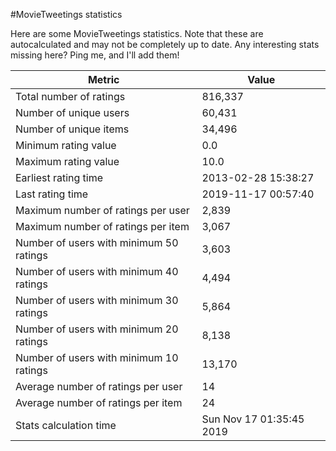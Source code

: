 #MovieTweetings statistics

Here are some MovieTweetings statistics. Note that these are autocalculated and may not be completely up to date. Any interesting stats missing here? Ping me, and I'll add them!

Metric | Value
--- | ---
Total number of ratings                 | 816,337
Number of unique users                  | 60,431
Number of unique items                  | 34,496
Minimum rating value                    | 0.0
Maximum rating value                    | 10.0
Earliest rating time                    | 2013-02-28 15:38:27
Last rating time                        | 2019-11-17 00:57:40
Maximum number of ratings per user      | 2,839
Maximum number of ratings per item      | 3,067
Number of users with minimum 50 ratings | 3,603
Number of users with minimum 40 ratings | 4,494
Number of users with minimum 30 ratings | 5,864
Number of users with minimum 20 ratings | 8,138
Number of users with minimum 10 ratings | 13,170
Average number of ratings per user      | 14
Average number of ratings per item      | 24
Stats calculation time                  | Sun Nov 17 01:35:45 2019

